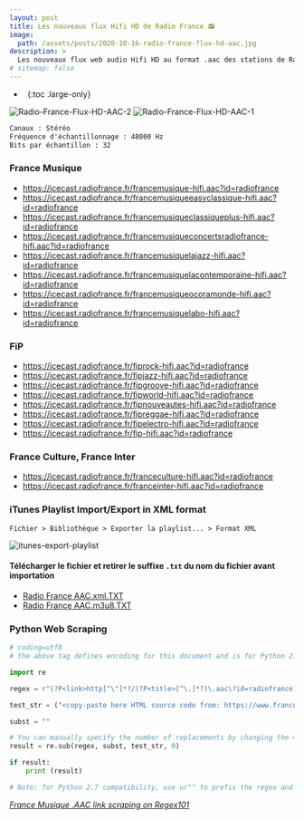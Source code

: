 ```yaml
---
layout: post
title: Les nouveaux flux Hifi HD de Radio France 📻
image:
  path: /assets/posts/2020-10-16-radio-france-flux-hd-aac.jpg
description: >
  Les nouveaux flux web audio Hifi HD au format .aac des stations de Radio France 📻
# sitemap: false
---
```


- &nbsp;
{:toc .large-only}

<!-- markdownlint-disable MD033 -->

<!--

# Les nouveaux flux web audio Hifi HD au format .aac des stations de Radio France

![Les Stations de Radio France](https://cdn.radiofrance.fr/s3/cruiser-production/2016/12/0b21680a-3c67-4f2d-9e20-be16e67c3e91/600x337_7radios-1.jpg "Les Stations de Radio France")

-->

![Radio-France-Flux-HD-AAC-2](https://user-images.githubusercontent.com/8126807/67148713-d72a2d00-f2a2-11e9-8050-83de5ed8c15f.png)
![Radio-France-Flux-HD-AAC-1](https://user-images.githubusercontent.com/8126807/67148712-d72a2d00-f2a2-11e9-8e51-0155fc8b9b18.png)

```txt
Canaux : Stéréo
Fréquence d'échantillonnage : 48000 Hz
Bits par échantillon : 32
```

### France Musique

- <https://icecast.radiofrance.fr/francemusique-hifi.aac?id=radiofrance>
- <https://icecast.radiofrance.fr/francemusiqueeasyclassique-hifi.aac?id=radiofrance>
- <https://icecast.radiofrance.fr/francemusiqueclassiqueplus-hifi.aac?id=radiofrance>
- <https://icecast.radiofrance.fr/francemusiqueconcertsradiofrance-hifi.aac?id=radiofrance>
- <https://icecast.radiofrance.fr/francemusiquelajazz-hifi.aac?id=radiofrance>
- <https://icecast.radiofrance.fr/francemusiquelacontemporaine-hifi.aac?id=radiofrance>
- <https://icecast.radiofrance.fr/francemusiqueocoramonde-hifi.aac?id=radiofrance>
- <https://icecast.radiofrance.fr/francemusiquelabo-hifi.aac?id=radiofrance>

### FiP

- <https://icecast.radiofrance.fr/fiprock-hifi.aac?id=radiofrance>
- <https://icecast.radiofrance.fr/fipjazz-hifi.aac?id=radiofrance>
- <https://icecast.radiofrance.fr/fipgroove-hifi.aac?id=radiofrance>
- <https://icecast.radiofrance.fr/fipworld-hifi.aac?id=radiofrance>
- <https://icecast.radiofrance.fr/fipnouveautes-hifi.aac?id=radiofrance>
- <https://icecast.radiofrance.fr/fipreggae-hifi.aac?id=radiofrance>
- <https://icecast.radiofrance.fr/fipelectro-hifi.aac?id=radiofrance>
- <https://icecast.radiofrance.fr/fip-hifi.aac?id=radiofrance>

### France Culture, France Inter

- <https://icecast.radiofrance.fr/franceculture-hifi.aac?id=radiofrance>
- <https://icecast.radiofrance.fr/franceinter-hifi.aac?id=radiofrance>

### iTunes Playlist Import/Export in XML format

`Fichier > Bibliothèque > Exporter la playlist... > Format XML`

![itunes-export-playlist](https://user-images.githubusercontent.com/8126807/67147939-06886c00-f29a-11e9-85a9-1b902c30ef73.jpg)

#### Télécharger le fichier et retirer le suffixe `.txt` du nom du fichier avant importation

- [Radio France AAC.xml.TXT](https://github.com/JV-conseil-Internet-Consulting/Radio-France-Flux-HD-AAC/files/3746923/Radio.France.AAC.xml.TXT)
- [Radio France AAC.m3u8.TXT](https://github.com/JV-conseil-Internet-Consulting/Radio-France-Flux-HD-AAC/files/3746929/Radio.France.AAC.m3u8.TXT)

### Python Web Scraping

```py
# coding=utf8
# the above tag defines encoding for this document and is for Python 2.x compatibility

import re

regex = r"(?P<link>http[^\"]*?/(?P<title>[^\.]*?)\.aac\?id=radiofrance)"

test_str = ("<copy-paste here HTML source code from: https://www.francemusique.fr>")

subst = ""

# You can manually specify the number of replacements by changing the 4th argument
result = re.sub(regex, subst, test_str, 0)

if result:
    print (result)

# Note: for Python 2.7 compatibility, use ur"" to prefix the regex and u"" to prefix the test string and substitution.
```

*[France Musique .AAC link scraping on Regex101](https://regex101.com/r/QzFpaY/1)*
